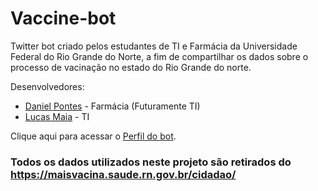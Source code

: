 # Vaccine-bot

Twitter bot criado pelos estudantes de TI e Farmácia da Universidade Federal do Rio Grande do Norte, a fim de compartilhar os dados sobre o processo de vacinação no estado do Rio Grande do norte.

Desenvolvedores: 

* [Daniel Pontes](https://github.com/danielotaviano/) - Farmácia (Futuramente TI) 
* [Lucas Maia](https://github.com/Lucasmaia435/) - TI

Clique aqui para acessar o [Perfil do bot](https://twitter.com/covid19norn).

### Todos os dados utilizados neste projeto são retirados do https://maisvacina.saude.rn.gov.br/cidadao/